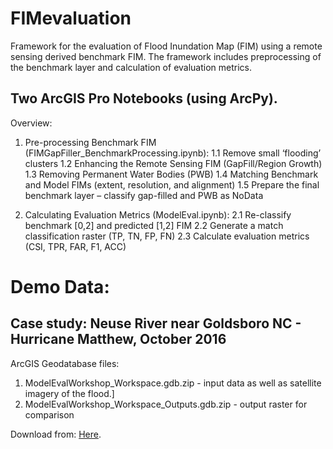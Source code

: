 # FIMevaluation
Framework for the evaluation of Flood Inundation Map (FIM) using a remote sensing derived benchmark FIM. The framework includes preprocessing of the benchmark layer and calculation of evaluation metrics.

## Two ArcGIS Pro Notebooks (using ArcPy).
Overview:
1. Pre-processing Benchmark FIM (FIMGapFiller_BenchmarkProcessing.ipynb):
  1.1 Remove small ‘flooding’ clusters
  1.2 Enhancing the Remote Sensing FIM (GapFill/Region Growth)
  1.3 Removing Permanent Water Bodies (PWB)
  1.4 Matching Benchmark and Model FIMs (extent, resolution, and alignment)
  1.5 Prepare the final benchmark layer – classify gap-filled and PWB as NoData

2. Calculating Evaluation Metrics (ModelEval.ipynb):
  2.1 Re-classify benchmark [0,2] and predicted [1,2] FIM
  2.2 Generate a match classification raster (TP,  TN,  FP,  FN)
  2.3 Calculate evaluation metrics (CSI, TPR, FAR, F1, ACC)


# Demo Data:
## Case study: Neuse River near Goldsboro NC - Hurricane Matthew, October 2016
ArcGIS Geodatabase files:
1. ModelEvalWorkshop_Workspace.gdb.zip - input data as well as satellite imagery of the flood.]
2. ModelEvalWorkshop_Workspace_Outputs.gdb.zip - output raster for comparison

Download from: [Here](https://alabama.box.com/s/qdvpqrxx8m3nn6i4mdrh8m00uaugcr72).
